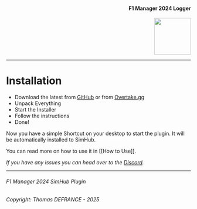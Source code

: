 <div align="right">
    <h4>F1 Manager 2024 Logger</h1>
    <img src="https://i.imgur.com/sHKYZTk.png" width="100">
</div>

---

# Installation

- Download the latest from [GitHub](https://github.com/Asviix/F1Manager2024Logger/releases) or from [Overtake.gg](https://www.overtake.gg/downloads/f1-manager-2024-simhub-plugin.76597/)
- Unpack Everything
- Start the Installer
- Follow the instructions
- Done!

Now you have a simple Shortcut on your desktop to start the plugin. It will be automatically installed to SimHub.

You can read more on how to use it in [[How to Use]].

*If you have any issues you can head over to the [Discord](https://discord.gg/gTMQJUNDxk).*

---

###### F1 Manager 2024 SimHub Plugin

###### Copyright: Thomas DEFRANCE - 2025
